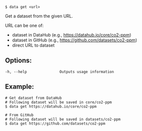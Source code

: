 ```
$ data get <url>
```

Get a dataset from the given URL.

URL can be one of:

* dataset in DataHub (e.g., https://datahub.io/core/co2-ppm)
* dataset in GitHub (e.g., https://github.com/datasets/co2-ppm)
* direct URL to dataset

## Options:

```
-h, --help               Outputs usage information
```

## Example:

```
# Get dataset from DataHub
# Following dataset will be saved in core/co2-ppm
$ data get https://datahub.io/core/co2-ppm

# From GitHub
# Following dataset will be saved in datasets/co2-ppm
$ data get https://github.com/datasets/co2-ppm
```
